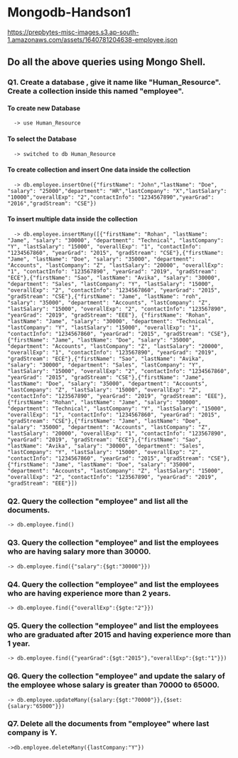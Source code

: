 # Mongodb-Handson1
https://prepbytes-misc-images.s3.ap-south-1.amazonaws.com/assets/1640781204638-employee.json

## Do all the above queries using Mongo Shell.

### Q1. Create a database , give it name like "Human_Resource". Create a collection inside this named "employee".
#### To create new Database
      -> use Human_Resource 
#### To select the Database
      -> switched to db Human_Resource
#### To create collection and insert One data inside the collection
      -> db.employee.insertOne({"firstName": "John","lastName": "Doe", "salary": "25000","department": "HR","lastCompany": "X","lastSalary": "10000","overallExp": "2","contactInfo": "1234567890","yearGrad": "2016","gradStream": "CSE"})

#### To insert multiple data inside the collection
      -> db.employee.insertMany([{"firstName": "Rohan", "lastName": "Jame", "salary": "30000", "department": "Technical", "lastCompany": "Y", "lastSalary": "15000", "overallExp": "1", "contactInfo": "1234567860", "yearGrad": "2015", "gradStream": "CSE"},{"firstName": "Jame", "lastName": "Doe", "salary": "35000", "department": "Accounts", "lastCompany": "Z", "lastSalary": "20000", "overallExp": "1", "contactInfo": "123567890", "yearGrad": "2019", "gradStream": "ECE"},{"firstName": "Sao", "lastName": "Avika", "salary": "30000", "department": "Sales", "lastCompany": "Y", "lastSalary": "15000", "overallExp": "2", "contactInfo": "1234567860", "yearGrad": "2015", "gradStream": "CSE"},{"firstName": "Jame", "lastName": "roh", "salary": "35000", "department": "Accounts", "lastCompany": "Z", "lastSalary": "15000", "overallExp": "2", "contactInfo": "123567890", "yearGrad": "2019", "gradStream": "EEE"}, {"firstName": "Rohan", "lastName": "Jame", "salary": "30000", "department": "Technical", "lastCompany": "Y", "lastSalary": "15000", "overallExp": "1", "contactInfo": "1234567860", "yearGrad": "2015", "gradStream": "CSE"},{"firstName": "Jame", "lastName": "Doe", "salary": "35000", "department": "Accounts", "lastCompany": "Z", "lastSalary": "20000", "overallExp": "1", "contactInfo": "123567890", "yearGrad": "2019", "gradStream": "ECE"},{"firstName": "Sao", "lastName": "Avika", "salary": "30000", "department": "Sales", "lastCompany": "Y", "lastSalary": "15000", "overallExp": "2", "contactInfo": "1234567860", "yearGrad": "2015", "gradStream": "CSE"},{"firstName": "Jame", "lastName": "Doe", "salary": "35000", "department": "Accounts", "lastCompany": "Z", "lastSalary": "15000", "overallExp": "2", "contactInfo": "123567890", "yearGrad": "2019", "gradStream": "EEE"},{"firstName": "Rohan", "lastName": "Jame", "salary": "30000", "department": "Technical", "lastCompany": "Y", "lastSalary": "15000", "overallExp": "1", "contactInfo": "1234567860", "yearGrad": "2015", "gradStream": "CSE"},{"firstName": "Jame", "lastName": "Doe", "salary": "35000", "department": "Accounts", "lastCompany": "Z", "lastSalary": "20000", "overallExp": "1", "contactInfo": "123567890", "yearGrad": "2019", "gradStream": "ECE"},{"firstName": "Sao", "lastName": "Avika", "salary": "30000", "department": "Sales", "lastCompany": "Y", "lastSalary": "15000", "overallExp": "2", "contactInfo": "1234567860", "yearGrad": "2015", "gradStream": "CSE"},{"firstName": "Jame", "lastName": "Doe", "salary": "35000", "department": "Accounts", "lastCompany": "Z", "lastSalary": "15000", "overallExp": "2", "contactInfo": "123567890", "yearGrad": "2019", "gradStream": "EEE"}])



### Q2. Query the collection "employee" and list all the documents.
    -> db.employee.find()

### Q3. Query the collection "employee" and list the employees who are having salary more than 30000.
    -> db.employee.find({"salary":{$gt:"30000"}})
### Q4. Query the collection "employee" and list the employees who are having experience more than 2 years.
    -> db.employee.find({"overallExp":{$gte:"2"}})
### Q5. Query the collection "employee" and list the employees who are graduated after 2015 and having experience more than 1 year.
    -> db.employee.find({"yearGrad":{$gt:"2015"},"overallExp":{$gt:"1"}})
### Q6. Query the collection "employee" and update the salary of the employee whose salary is greater than 70000 to 65000.
    -> db.employee.updateMany({salary:{$gt:"70000"}},{$set:{salary:"65000"}})
### Q7. Delete all the documents from "employee" where last company is Y.
    ->db.employee.deleteMany({lastCompany:"Y"})
